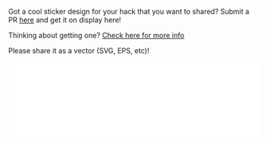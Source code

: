 Got a cool sticker design for your hack that you want to shared? Submit a PR [here](https://github.com/HHEU/hexbin) and get it on display here!

Thinking about getting one? [Check here for more info](providers.md)

Please share it as a vector (SVG, EPS, etc)!
<script>
function resizeIframe(obj) {obj.style.height = obj.contentWindow.document.body.scrollHeight + 'px';}
</script>
<iframe src="/art/hexbin/stickers.html" frameborder="0" id="stickerframe" scrolling="no" style="border: none; width: 100%" onload="resizeIframe(this)"></iframe>
